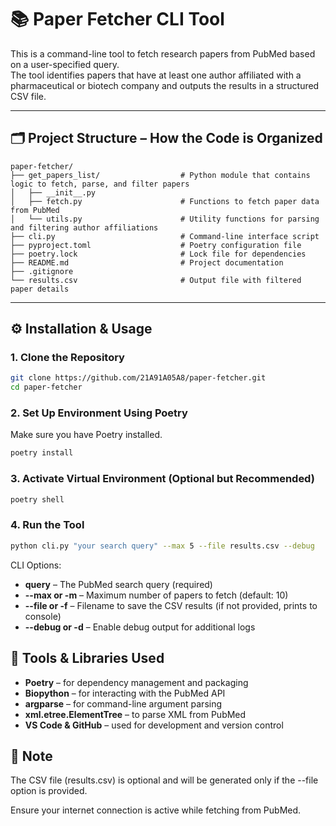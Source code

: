 # 📚 Paper Fetcher CLI Tool

This is a command-line tool to fetch research papers from PubMed based on a user-specified query.  
The tool identifies papers that have at least one author affiliated with a pharmaceutical or biotech company and outputs the results in a structured CSV file.

---

## 🗂️ Project Structure – How the Code is Organized

```
paper-fetcher/ 
├── get_papers_list/                  # Python module that contains logic to fetch, parse, and filter papers 
│   ├── __init__.py 
│   ├── fetch.py                      # Functions to fetch paper data from PubMed 
│   └── utils.py                      # Utility functions for parsing and filtering author affiliations 
├── cli.py                            # Command-line interface script 
├── pyproject.toml                    # Poetry configuration file 
├── poetry.lock                       # Lock file for dependencies 
├── README.md                         # Project documentation 
├── .gitignore
└── results.csv                       # Output file with filtered paper details
```

---

## ⚙️ Installation & Usage

### 1. Clone the Repository

```bash
git clone https://github.com/21A91A05A8/paper-fetcher.git
cd paper-fetcher
```

### 2. Set Up Environment Using Poetry
Make sure you have Poetry installed.
```bash
poetry install
```
### 3. Activate Virtual Environment (Optional but Recommended)
```bash
poetry shell
```
### 4. Run the Tool
```bash
python cli.py "your search query" --max 5 --file results.csv --debug
```
CLI Options:
* **query** – The PubMed search query (required)
* **--max or -m** – Maximum number of papers to fetch (default: 10)
* **--file or -f** – Filename to save the CSV results (if not provided, prints to console)
* **--debug or -d** – Enable debug output for additional logs

## 🧰 Tools & Libraries Used
* **Poetry** – for dependency management and packaging  
* **Biopython** – for interacting with the PubMed API  
* **argparse** – for command-line argument parsing  
* **xml.etree.ElementTree** – to parse XML from PubMed  
* **VS Code & GitHub** – used for development and version control  

## 📌 Note
The CSV file (results.csv) is optional and will be generated only if the --file option is provided.

Ensure your internet connection is active while fetching from PubMed.
